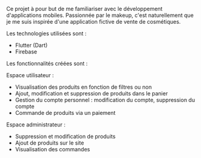 Ce projet à pour but de me familiariser avec le développement d'applications mobiles.
Passionnée par le makeup, c'est naturellement que je me suis inspirée d'une application fictive de vente de cosmétiques. 

Les technologies utilisées sont : 

- Flutter (Dart)
- Firebase

Les fonctionnalités créées sont : 

Espace utilisateur :

- Visualisation des produits en fonction de filtres ou non
- Ajout, modification et suppression de produits dans le panier
- Gestion du compte personnel : modification du compte, suppression du compte
- Commande de produits via un paiement

Espace administrateur : 

- Suppression et modification de produits 
- Ajout de produits sur le site
- Visualisation des commandes 
